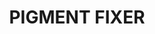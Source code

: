 ---
layout: product
title: "PIGMENT FIXER"
price: "500" 
desc: "Pigment fikser"
img_path: "/assets/img/A.MIG-3000.jpg"
brand: "AMMO"
available: true
special_offer: false
new: false
soon: false
cat: "060000"
subcat: "060700"
subsubcat: "00"
sifra: "A.MIG-3000"
---